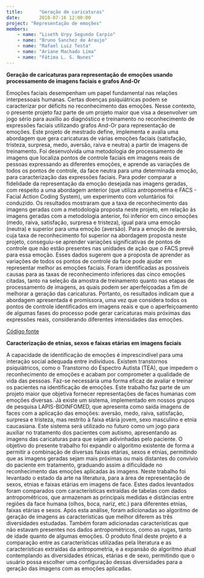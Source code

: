 ```yaml
---
title:      "Geração de caricaturas"
date:       2018-07-16 12:00:00
project: "Representação de emoções"
members:
    - name: "Liseth Urpy Segundo Carpio"
    - name: "Bruno Sanchez de Araujo"
    - name: "Rafael Luiz Testa"
    - name: "Ariane Machado Lima"
    - name: "Fátima L. S. Nunes"
---
```


**Geração de caricaturas para representação de emoções usando processamento de imagens faciais e grafos And-Or**  
  
Emoções faciais desempenham um papel fundamental nas relações interpessoais humanas. Certas doenças psiquiátricas podem se caracterizar por déficits no reconhecimento das emoções. Nesse contexto, o presente projeto faz parte de um projeto maior que visa a desenvolver um jogo sério para auxílio ao diagnóstico e treinamento no reconhecimento de expressões faciais utilizando grafos And-Or para representação de emoções. Este projeto de mestrado define, implementa e avalia uma abordagem que gera caricaturas de várias emoções faciais (satisfação, tristeza, surpresa, medo, aversão, raiva e neutra) a partir de imagens de treinamento. Foi desenvolvida uma metodologia de processamento de imagens que localiza pontos de controle faciais em imagens reais de pessoas expressando as diferentes emoções, e aprende as variações de todos os pontos de controle, da face neutra para uma determinada emoção, para caracterização das expressões faciais. Para poder comparar a fidelidade da representação da emoção desejada nas imagens geradas, com respeito a uma abordagem anterior (que utiliza antropometria e FACS - Facial Action Coding System), um experimento com voluntários foi conduzido. Os resultados mostraram que a taxa de reconhecimento das imagens geradas com a metodologia proposta neste projeto, em relação às imagens geradas com a metodologia anterior, foi inferior em cinco emoções (medo, raiva, satisfação, surpresa e tristeza), igual para uma emoção (neutra) e superior para uma emoção (aversão). Para a emoção de aversão, cuja taxa de reconhecimento foi superior na abordagem proposta neste projeto, conseguiu-se aprender variações significativas de pontos de controle que não estão presentes nas unidades de ação que o FACS prevê para essa emoção. Esses dados sugerem que a proposta de aprender as variações de todos os pontos de controle da face pode ajudar em representar melhor as emoções faciais. Foram identificadas as possíveis causas para as taxas de reconhecimento inferiores das cinco emoções citadas, tanto na seleção da amostra de treinamento quanto nas etapas de processamento de imagens, as quais podem ser aperfeiçoadas a fim de melhorar a geração das caricaturas. Portanto, os resultados indicam que a abordagem apresentada é promissora, uma vez que considera todos os pontos de controle identificados em imagens reais e que o aperfeiçoamento de algumas fases do processo pode gerar caricaturas mais próximas das expressões reais, considerando diferentes intensidades das emoções.

[Código fonte](https://github.com/lapisusp/STEF)


**Caracterização de etnias, sexos e faixas etárias em imagens faciais**  
  
A capacidade de identificação de emoções é imprescindível para uma interação social adequada entre indivíduos. Existem transtornos psiquiátricos, como o Transtorno do Espectro Autista (TEA), que impedem o reconhecimento de emoções e acabam por comprometer a qualidade de vida das pessoas. Faz-se necessária uma forma eficaz de avaliar e treinar os pacientes na identificação de emoções. Este trabalho faz parte de um projeto maior que objetiva fornecer representações de faces humanas com emoções diversas. Já existe um sistema, implementado em nossos grupos de pesquisa LAPIS-BIOINFOMED, que apresenta como saída imagens de faces com a aplicação das emoções: aversão, medo, raiva, satisfação, surpresa e tristeza, mas restrito à faixa etária jovem, sexo masculino e etnia caucasiana. Este sistema será utilizado no futuro como um jogo para auxiliar no tratamento dos pacientes com autismo, apresentando as imagens das caricaturas para que sejam adivinhadas pelo paciente. O objetivo do presente trabalho foi expandir o algoritmo existente de forma a permitir a combinação de diversas faixas etárias, sexos e etnias, permitindo que as imagens geradas sejam mais próximas ou mais distantes do convívio do paciente em tratamento, graduando assim a dificuldade no reconhecimento das emoções aplicadas às imagens. Neste trabalho foi levantado o estado da arte na literatura, para a área de representação de sexos, etnias e faixas etárias em imagens de face. Estes dados levantados foram comparados com características extraídas de tabelas com dados antropométricos, que armazenam as principais medidas e distâncias entre regiões da face humana (olhos, boca, nariz, etc.) para diferentes etnias, faixas etárias e sexos. Após esta análise, foram adicionadas ao algoritmo de geração de imagens as características que melhor diferem as três diversidades estudadas. Também foram adicionadas características que não estavam presentes nos dados antropométricos, como as rugas, tanto de idade quanto de algumas emoções. O produto final deste projeto é a comparação entre as características utilizadas pela literatura e as características extraídas da antropometria, e a expansão do algoritmo atual contemplando as diversidades étnicas, etárias e de sexo, permitindo que o usuário possa escolher uma configuração dessas diversidades para a geração das imagens com as emoções aplicadas.


